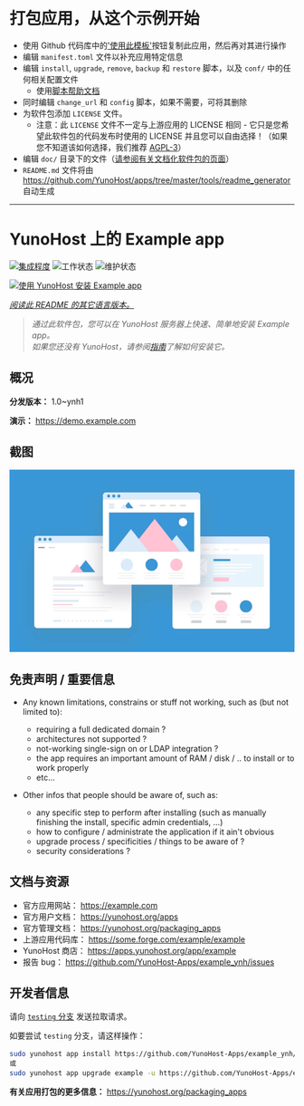 # 打包应用，从这个示例开始

- 使用 Github 代码库中的['使用此模板'](https://github.com/new?template_name=example_ynh&template_owner=YunoHost)按钮复制此应用，然后再对其进行操作
- 编辑 `manifest.toml` 文件以补充应用特定信息
- 编辑 `install`, `upgrade`, `remove`, `backup` 和 `restore` 脚本，以及 `conf/` 中的任何相关配置文件
  - 使用[脚本帮助文档](https://yunohost.org/packaging_apps_helpers)
- 同时编辑 `change_url` 和 `config` 脚本，如果不需要，可将其删除
- 为软件包添加 `LICENSE` 文件。
  - 注意：此 `LICENSE` 文件不一定与上游应用的 LICENSE 相同 - 它只是您希望此软件包的代码发布时使用的 LICENSE 并且您可以自由选择！（如果您不知道该如何选择，我们推荐 [AGPL-3](https://www.gnu.org/licenses/agpl-3.0.txt)）
- 编辑 `doc/` 目录下的文件（[请参阅有关文档化软件包的页面](https://yunohost.org/packaging_app_doc)）
- `README.md` 文件将由 <https://github.com/YunoHost/apps/tree/master/tools/readme_generator> 自动生成

---
<!--
注意：此 README 由 <https://github.com/YunoHost/apps/tree/master/tools/readme_generator> 自动生成
请勿手动编辑。
-->

# YunoHost 上的 Example app

[![集成程度](https://dash.yunohost.org/integration/example.svg)](https://dash.yunohost.org/appci/app/example) ![工作状态](https://ci-apps.yunohost.org/ci/badges/example.status.svg) ![维护状态](https://ci-apps.yunohost.org/ci/badges/example.maintain.svg)

[![使用 YunoHost 安装 Example app](https://install-app.yunohost.org/install-with-yunohost.svg)](https://install-app.yunohost.org/?app=example)

*[阅读此 README 的其它语言版本。](./ALL_README.md)*

> *通过此软件包，您可以在 YunoHost 服务器上快速、简单地安装 Example app。*  
> *如果您还没有 YunoHost，请参阅[指南](https://yunohost.org/install)了解如何安装它。*

## 概况



**分发版本：** 1.0~ynh1

**演示：** <https://demo.example.com>

## 截图

![Example app 的截图](./doc/screenshots/example.jpg)

## 免责声明 / 重要信息

* Any known limitations, constrains or stuff not working, such as (but not limited to):
    * requiring a full dedicated domain ?
    * architectures not supported ?
    * not-working single-sign on or LDAP integration ?
    * the app requires an important amount of RAM / disk / .. to install or to work properly
    * etc...

* Other infos that people should be aware of, such as:
    * any specific step to perform after installing (such as manually finishing the install, specific admin credentials, ...)
    * how to configure / administrate the application if it ain't obvious
    * upgrade process / specificities / things to be aware of ?
    * security considerations ?

## 文档与资源

- 官方应用网站： <https://example.com>
- 官方用户文档： <https://yunohost.org/apps>
- 官方管理文档： <https://yunohost.org/packaging_apps>
- 上游应用代码库： <https://some.forge.com/example/example>
- YunoHost 商店： <https://apps.yunohost.org/app/example>
- 报告 bug： <https://github.com/YunoHost-Apps/example_ynh/issues>

## 开发者信息

请向 [`testing` 分支](https://github.com/YunoHost-Apps/example_ynh/tree/testing) 发送拉取请求。

如要尝试 `testing` 分支，请这样操作：

```bash
sudo yunohost app install https://github.com/YunoHost-Apps/example_ynh/tree/testing --debug
或
sudo yunohost app upgrade example -u https://github.com/YunoHost-Apps/example_ynh/tree/testing --debug
```

**有关应用打包的更多信息：** <https://yunohost.org/packaging_apps>
